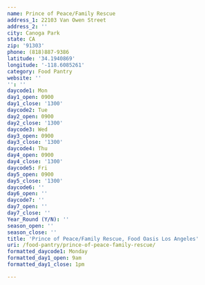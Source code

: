 ```yaml
---
name: Prince of Peace/Family Rescue
address_1: 22103 Van Owen Street
address_2: ''
city: Canoga Park
state: CA
zip: '91303'
phone: (818)887-9386
latitude: '34.1940869'
longitude: '-118.6085261'
category: Food Pantry
website: ''
'': ''
daycode1: Mon
day1_open: 0900
day1_close: '1300'
daycode2: Tue
day2_open: 0900
day2_close: '1300'
daycode3: Wed
day3_open: 0900
day3_close: '1300'
daycode4: Thu
day4_open: 0900
day4_close: '1300'
daycode5: Fri
day5_open: 0900
day5_close: '1300'
daycode6: ''
day6_open: ''
daycode7: ''
day7_open: ''
day7_close: ''
Year_Round (Y/N): ''
season_open: ''
season_close: ''
title: 'Prince of Peace/Family Rescue, Food Oasis Los Angeles'
uri: /food-pantry/prince-of-peace-family-rescue/
formatted_daycode1: Monday
formatted_day1_open: 9am
formatted_day1_close: 1pm

---
```

